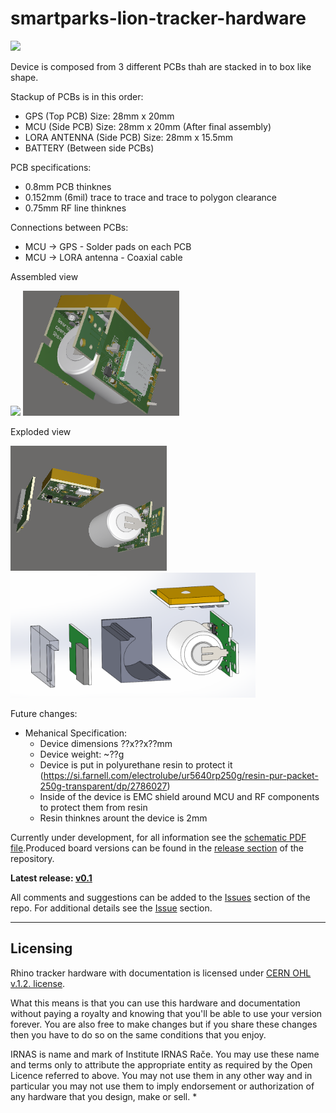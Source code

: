 # smartparks-lion-tracker-hardware
<img src="https://github.com/IRNAS/smartparks-pangolin-tracker-hardware/tree/master/04_OUTPUT_FILES/irnas_logo.png" height="100">

Device is composed from 3 different PCBs thah are stacked in to box like shape.

Stackup of PCBs is in this order:
- GPS (Top PCB)					Size: 28mm x 20mm 
- MCU (Side PCB)				Size: 28mm x 20mm (After final assembly)
- LORA ANTENNA (Side PCB)		Size: 28mm x 15.5mm
- BATTERY (Between side PCBs)

PCB specifications:
- 0.8mm PCB thinknes
- 0.152mm (6mil) trace to trace and trace to polygon clearance
- 0.75mm RF line thinknes

Connections between PCBs:
- MCU -> GPS - Solder pads on each PCB
- MCU -> LORA antenna - Coaxial cable

Assembled view
 
<img src="https://github.com/IRNAS/smartparks-pangolin-tracker-hardware/tree/master/04_OUTPUT_FILES/Pangolin_1.png" height="200">			<img src="https://github.com/IRNAS/smartparks-rhino-tracker-hardware/blob/master/11_DOC/Rhino_V2_1_7.png" height="200">			

Exploded view
 
<img src="https://github.com/IRNAS/smartparks-rhino-tracker-hardware/blob/master/11_DOC/Rhino_V2_1_8.png" height="200">			<img src="https://github.com/IRNAS/smartparks-rhino-tracker-hardware/blob/master/11_DOC/Rhino_V2_1_9.png" height="200">

Future changes:
- Mehanical Specification:
	- Device dimensions ??x??x??mm
	- Device weight: ~??g
	- Device is put in polyurethane resin to protect it (https://si.farnell.com/electrolube/ur5640rp250g/resin-pur-packet-250g-transparent/dp/2786027)
	- Inside of the device is EMC shield around MCU and RF components to protect them from resin
	- Resin thinknes arount the device is 2mm	
 
  
Currently under development, for all information see the [schematic PDF file](https://github.com/IRNAS/smartparks-pangolin-tracker-hardware/blob/master/04_OUTPUT_FILES/Pangolin_V0.1_SCHEMATICS/Pangolin_V0.1_SCHEMATICS.PDF).Produced board versions can be found in the [release section](https://github.com/IRNAS/smartparks-pangolin-tracker-hardware/releases) of the repository.

**Latest release: [v0.1](https://github.com/IRNAS/smartparks-rhino-tracker-hardware)**


All comments and suggestions can be added to the [Issues]() section of the repo. For additional details see the [Issue]() section.

---

## Licensing

Rhino tracker hardware with documentation is licensed under [CERN OHL v.1.2. license](https://www.ohwr.org/licenses/cern-ohl/license_versions/v1.2).

What this means is that you can use this hardware and documentation without paying a royalty and knowing that you'll be able to use your version forever. You are also free to make changes but if you share these changes then you have to do so on the same conditions that you enjoy.

IRNAS is name and mark of Institute IRNAS Rače. You may use these name and terms only to attribute the appropriate entity as required by the Open Licence referred to above. You may not use them in any other way and in particular you may not use them to imply endorsement or authorization of any hardware that you design, make or sell.
*
